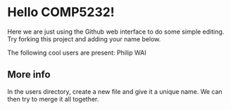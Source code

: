 # Hello COMP5232!

Here we are just using the Github web interface to do some simple editing.
Try forking this project and adding your name below.

The following cool users are present:
Philip WAI


## More info
In the users directory, create a new file and give it a unique name.
We can then try to merge it all together.
